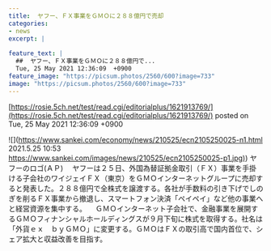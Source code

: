 ```yaml
---
title:  ヤフー、ＦＸ事業をＧＭＯに２８８億円で売却  
categories:
- news
excerpt: |
  
feature_text: |
  ##  ヤフー、ＦＸ事業をＧＭＯに２８８億円で...
  Tue, 25 May 2021 12:36:09  +0900
feature_image: "https://picsum.photos/2560/600?image=733"
image: "https://picsum.photos/2560/600?image=733"
---
```


[https://rosie.5ch.net/test/read.cgi/editorialplus/1621913769/](https://rosie.5ch.net/test/read.cgi/editorialplus/1621913769/)
posted on Tue, 25 May 2021 12:36:09  +0900

<!--more-->

![](https://www.sankei.com/economy/news/210525/ecn2105250025-n1.html 2021.5.25 10:53 [https://www.sankei.com/images/news/210525/ecn2105250025-p1.jpg)](https://www.sankei.com/images/news/210525/ecn2105250025-p1.jpg)) ヤフーのロゴ(ＡＰ) 　ヤフーは２５日、外国為替証拠金取引（ＦＸ）事業を手掛ける子会社のワイジェイＦＸ（東京）をＧＭＯインターネットグループに売却すると発表した。２８８億円で全株式を譲渡する。各社が手数料の引き下げでしのぎを削るＦＸ事業から撤退し、スマートフォン決済「ペイペイ」など他の事業へと経営資源を集中する。 　ＧＭＯインターネット子会社で、金融事業を展開するＧＭＯフィナンシャルホールディングスが９月下旬に株式を取得する。社名は「外貨ｅｘ　ｂｙＧＭＯ」に変更する。ＧＭＯはＦＸの取引高で国内首位で、シェア拡大と収益改善を目指す。
